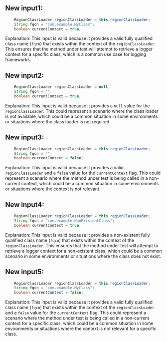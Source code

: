 ## New input1:
```java
    RegionClassLoader regionClassLoader = this.regionClassLoader;
    String fqcn = "com.example.MyClass";
    boolean currentContext = true;
```
Explanation: This input is valid because it provides a valid fully qualified class name (`fqcn`) that exists within the context of the `regionClassLoader`. This ensures that the method under test will attempt to retrieve a logger context for a specific class, which is a common use case for logging frameworks.

## New input2:
```java
    RegionClassLoader regionClassLoader = null;
    String fqcn = "";
    boolean currentContext = true;
```
Explanation: This input is valid because it provides a `null` value for the `regionClassLoader`. This could represent a scenario where the class loader is not available, which could be a common situation in some environments or situations where the class loader is not required.

## New input3:
```java
    RegionClassLoader regionClassLoader = this.regionClassLoader;
    String fqcn = "";
    boolean currentContext = false;
```
Explanation: This input is valid because it provides a valid `regionClassLoader` and a `false` value for the `currentContext` flag. This could represent a scenario where the method under test is being called in a non-current context, which could be a common situation in some environments or situations where the context is not relevant.

## New input4:
```java
    RegionClassLoader regionClassLoader = this.regionClassLoader;
    String fqcn = "com.example.NonExistentClass";
    boolean currentContext = true;
```
Explanation: This input is valid because it provides a non-existent fully qualified class name (`fqcn`) that exists within the context of the `regionClassLoader`. This ensures that the method under test will attempt to retrieve a logger context for a non-existent class, which could be a common scenario in some environments or situations where the class does not exist.

## New input5:
```java
    RegionClassLoader regionClassLoader = this.regionClassLoader;
    String fqcn = "com.example.MyClass";
    boolean currentContext = false;
```
Explanation: This input is valid because it provides a valid fully qualified class name (`fqcn`) that exists within the context of the `regionClassLoader` and a `false` value for the `currentContext` flag. This could represent a scenario where the method under test is being called in a non-current context for a specific class, which could be a common situation in some environments or situations where the context is not relevant for a specific class.
